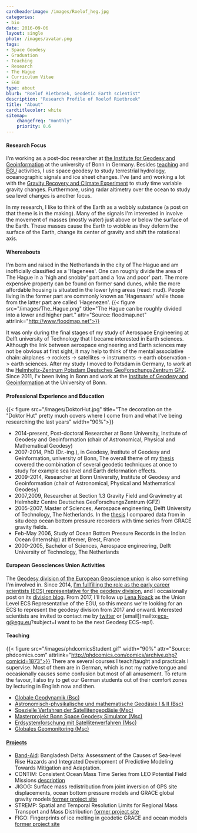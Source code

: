 ```yaml
---
cardheaderimage: /images/Roelof_heg.jpg
categories:
- bio
date: 2016-09-06
layout: single
photo: /images/avatar.png
tags:
- Space Geodesy
- Graduation
- Teaching
- Research
- The Hague
- Curriculum Vitae
- EGU
type: about
blurb: "Roelof Rietbroek, Geodetic Earth scientist"
description: "Research Profile of Roelof Rietbroek"
title: "About"
cardtitlecolor: white
sitemap:
    changefreq: "monthly"
    priority: 0.6
---
```



#### Research Focus 
I'm working as a post-doc researcher at [the Institute for Geodesy and Geoinformation](http://www.igg.uni-bonn.de) at the university of Bonn in Germany. Besides [teaching](#teaching) and [EGU](#EGU) activities, I use space geodesy to study terrestrial hydrology, oceanographic signals and ice sheet changes. I've (and am) working a lot with the [Gravity Recovery and Climate Experiment](http://grace.jpl.nasa.gov/mission/grace/) to study time variable gravity changes. Furthermore, using radar altimetry over the ocean to study sea level changes is another focus.

In my research, I like to think of the Earth as a wobbly substance (a post on that theme is in the making). Many of the signals I'm interested in involve the movement of masses (mostly water) just above or below the surface of the Earth. These masses cause the Earth to wobble as they deform the surface of the Earth, change its center of gravity and shift the rotational axis. 

#### Whereabouts
I'm born and raised in the Netherlands in the city of The Hague and am inofficially classified as a  'Hagenees'. One can roughly divide the area of The Hague in a 'high and snobby' part and a 'low and poor' part. The more expensive property can be found on former sand dunes, while the more affordable housing is situated in the lower lying areas (read: mud). People living in the former part are commonly known as 'Hagenaars' while those from the latter part are called 'Hagenezen'. 
{{< figure src="/images/The_Hague.png" title="The Hague can be roughly divided into a lower and higher part." attr="Source: floodmap.net" attrlink="http://www.floodmap.net">}}



It was only during the final stages of my study of Aerospace Engineering at Delft university of Technology that I became interested in Earth sciences. Although the link between aerospace engineering and Earth sciences may not be obvious at first sight, it may help to think of the mental associative chain: airplanes -> rockets -> satellites -> instruments -> earth observation -> earth sciences. After my study I moved to Potsdam in Germany, to work at the [Helmholtz-Zentrum Potsdam Deutsches GeoForschungsZentrum GFZ](http://www.gfz-potsdam.de). Since 2011, I'v been living in Bonn and work at the [Institute of Geodesy and Geoinformation](http://www.igg.uni-bonn.de) at the University of Bonn.



#### Professional Experience and Education

{{< figure src="/images/DoktorHut.jpg" title="The decoration on the \"Doktor Hut\" pretty much covers where I come from and what I've being researching the last years" width="90%">}}

* 2014-present, Post-doctoral Researcher at Bonn University, Institute of Geodesy and Geoinformation (chair of Astronomical, Physical and Mathematical Geodesy)
* 2007-2014, PhD (Dr.-ing.), in Geodesy, Institute of Geodesy and Geinformation, university of Bonn, The overall theme of my [thesis](/data/rietbroekPhdThesis2014.pdf) covered the combination of several geodetic techniques at once to study for example sea level and Earth deformation effects.
* 2009-2014, Researcher at Bonn University, Institute of Geodesy and Geoinformation (chair of Astronomical, Physical and Mathematical Geodesy)
* 2007,2009, Researcher at Section 1.3 Gravity Field and Gravimetry at Helmholtz Centre Deutsches GeoForschungsZentrum (GFZ)
* 2005-2007, Master of Sciences, Aerospace engineering, Delft University of Technology, The Netherlands. In the [thesis](/data/ae_rietbroek_2007.pdf) I compared data from in situ deep ocean bottom pressure recorders with time series from GRACE gravity fields.
* Feb-May 2006, Study of Ocean Bottom Pressure Records in the Indian Ocean (Internship) at Ifremer, Brest, France 
* 2000-2005, Bachelor of Sciences, Aerospace engineering, Delft University of Technology, The Netherlands

#### <a name="EGU"></a> European Geosciences Union Activities
The [Geodesy division of the European Geoscience union](http://www.egu.eu/g/home/) is also something I'm involved in. Since 2014, [I'm fullfilling the role as the early career scientists (ECS) representative for the geodesy division](http://blogs.egu.eu/geolog/2016/02/10/geotalk-roelof-rietbroek-early-career-scientist-representative/), and I occasionally post on its [division blog](http://blogs.egu.eu/divisions/g/). From 2017, I'll follow up [Lena Noack](http://www.egu.eu/ecs/representatives/) as the Union Level ECS Representative of the EGU, so this means we're looking for an ECS to represent the geodesy division from 2017 and onward. Interested scientists are invited to contact me by [twitter](https://twitter.com/r_rietje) or [email](mailto:ecs-g@egu.eu?subject=I want to be the next Geodesy ECS-rep!).

#### <a name="teaching"></a> Teaching
{{< figure src="/images/phdcomicsStudent.gif" width="90%" attr="Source: phdcomics.com" attrlink="http://phdcomics.com/comics/archive.php?comicid=1873">}}
There are several courses I teach/taught and practicals I supervise. Most of them are in German, which is not my native tongue and occasionally causes some confusion but most of all amusement. To return the favour, I also try to get our German students out of their comfort zones by lecturing in English now and then.

* [Globale Geodynamik (Bsc)](https://www.gug.uni-bonn.de/studierende/modulbeschreibungen/20161/291_modulbeschreibung_b24_ggd_20161_160324.pdf)
* [Astronomisch-physikalische und mathematische Geodäsie I & II (Bsc)](https://www.gug.uni-bonn.de/studierende/modulbeschreibungen/20152/291-modulbeschreibung-b37-20152-151006.pdf)
* [Spezielle Verfahren der Satellitengeodäsie (Msc)](http://www.igg.uni-bonn.de/apmg/index.php?id=diskretemathe00)
* [Masterprojekt Bonn Space Geodesy Simulator (Msc)](https://www.gug.uni-bonn.de/studierende/modulbeschreibungen/20161/340-modulbeschreibung-m28-sgsb-2016-160330.pdf)
* [Erdsystemforschung mit Satellitenverfahren (Msc)](http://www.igg.uni-bonn.de/apmg/index.php?id=537)
* [Globales Geomonitoring (Msc)](https://www.gug.uni-bonn.de/studierende/modulbeschreibungen/20152/340-modulbeschreibung-m21-20152-150916.pdf)

#### [Projects](/project)
* [Band-Aid](/project/bandaid): Bangladesh Delta: Assessment of the Causes of Sea-level Rise Hazards and Integrated Development of Predictive Modeling Towards Mitigation and Adaptation.
* CONTIM: Consistent Ocean Mass Time Series from LEO Potential Field Missions  [description](http://gepris.dfg.de/gepris/projekt/273514821)
* JIGOG: Surface mass redistribution from joint inversion of GPS site displacements, ocean bottom pressure models and GRACE global gravity models [former project site](http://massentransporte.de/index.php?id=210)
* STREMP: Spatial and Temporal Resolution Limits for Regional Mass Transport and Mass Distribution [former project site](http://massentransporte.de/index.php?id=199)
* FIGO: Fingerprints of ice melting in geodetic GRACE and ocean models [former project site](http://massentransporte.de/index.php?id=214)

